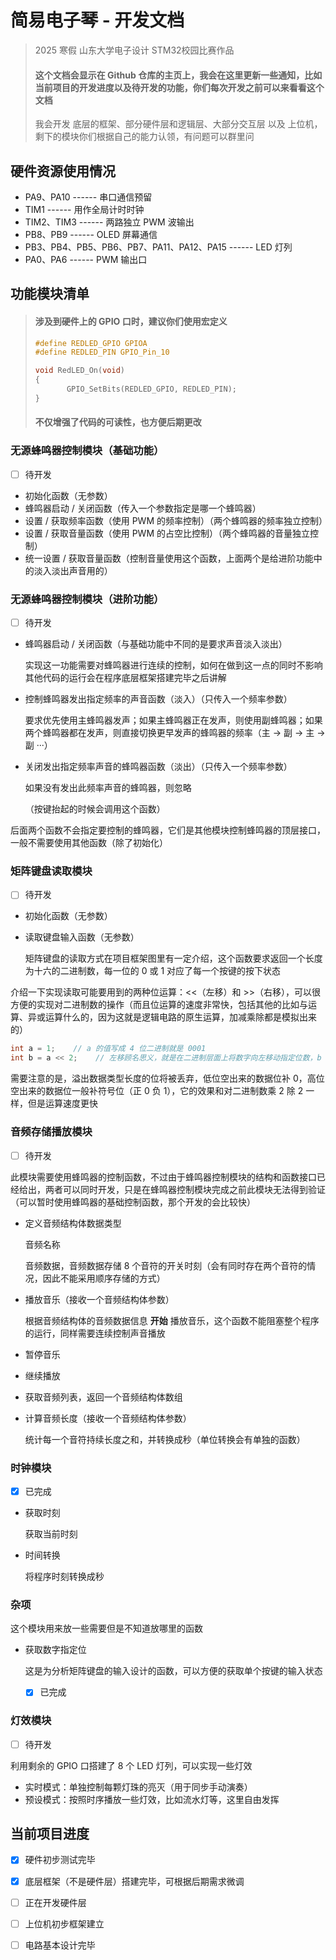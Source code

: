 # 简易电子琴 - 开发文档

>  2025 寒假 山东大学电子设计 STM32校园比赛作品
>
> #### 这个文档会显示在 Github 仓库的主页上，我会在这里更新一些通知，比如当前项目的开发进度以及待开发的功能，你们每次开发之前可以来看看这个文档
>
> 我会开发 底层的框架、部分硬件层和逻辑层、大部分交互层 以及 上位机，剩下的模块你们根据自己的能力认领，有问题可以群里问





## 硬件资源使用情况

- PA9、PA10 ------ 串口通信预留
- TIM1 ------ 用作全局计时时钟
- TIM2、TIM3 ------ 两路独立 PWM 波输出
- PB8、PB9 ------ OLED 屏幕通信
- PB3、PB4、PB5、PB6、PB7、PA11、PA12、PA15 ------ LED 灯列
- PA0、PA6 ------ PWM 输出口





## 功能模块清单

> #### 涉及到硬件上的 GPIO 口时，建议你们使用宏定义
>
> ```c
> #define REDLED_GPIO GPIOA
> #define REDLED_PIN GPIO_Pin_10
> 
> void RedLED_On(void)
> {
>        GPIO_SetBits(REDLED_GPIO, REDLED_PIN);
> }
> ```
>
> #### 不仅增强了代码的可读性，也方便后期更改



### 无源蜂鸣器控制模块（基础功能）

- [ ] 待开发

- 初始化函数（无参数）
- 蜂鸣器启动 / 关闭函数（传入一个参数指定是哪一个蜂鸣器）
- 设置 / 获取频率函数（使用 PWM 的频率控制）（两个蜂鸣器的频率独立控制）
- 设置 / 获取音量函数（使用 PWM 的占空比控制）（两个蜂鸣器的音量独立控制）
- 统一设置 / 获取音量函数（控制音量使用这个函数，上面两个是给进阶功能中的淡入淡出声音用的）



### 无源蜂鸣器控制模块（进阶功能）

- [ ] 待开发

- 蜂鸣器启动 / 关闭函数（与基础功能中不同的是要求声音淡入淡出）

  实现这一功能需要对蜂鸣器进行连续的控制，如何在做到这一点的同时不影响其他代码的运行会在程序底层框架搭建完毕之后讲解

- 控制蜂鸣器发出指定频率的声音函数（淡入）（只传入一个频率参数）

  要求优先使用主蜂鸣器发声；如果主蜂鸣器正在发声，则使用副蜂鸣器；如果两个蜂鸣器都在发声，则直接切换更早发声的蜂鸣器的频率（主 → 副 → 主 → 副 ···）

- 关闭发出指定频率声音的蜂鸣器函数（淡出）（只传入一个频率参数）

  如果没有发出此频率声音的蜂鸣器，则忽略

  （按键抬起的时候会调用这个函数）


后面两个函数不会指定要控制的蜂鸣器，它们是其他模块控制蜂鸣器的顶层接口，一般不需要使用其他函数（除了初始化）



### 矩阵键盘读取模块

- [ ] 待开发

- 初始化函数（无参数）

- 读取键盘输入函数（无参数）

  矩阵键盘的读取方式在项目框架图里有一定介绍，这个函数要求返回一个长度为十六的二进制数，每一位的 0 或 1 对应了每一个按键的按下状态

介绍一下实现读取可能要用到的两种位运算：<<（左移）和 >>（右移），可以很方便的实现对二进制数的操作（而且位运算的速度非常快，包括其他的比如与运算、异或运算什么的，因为这就是逻辑电路的原生运算，加减乘除都是模拟出来的）

```c
int a = 1;    // a 的值写成 4 位二进制就是 0001
int b = a << 2;    // 左移顾名思义，就是在二进制层面上将数字向左移动指定位数，b 的值是 0100
```

需要注意的是，溢出数据类型长度的位将被丢弃，低位空出来的数据位补 0，高位空出来的数据位一般补符号位（正 0 负 1），它的效果和对二进制数乘 2 除 2 一样，但是运算速度更快



### 音频存储播放模块

- [ ] 待开发

此模块需要使用蜂鸣器的控制函数，不过由于蜂鸣器控制模块的结构和函数接口已经给出，两者可以同时开发，只是在蜂鸣器控制模块完成之前此模块无法得到验证（可以暂时使用蜂鸣器的基础控制函数，那个开发的会比较快）

- 定义音频结构体数据类型

  音频名称

  音频数据，音频数据存储 8 个音符的开关时刻（会有同时存在两个音符的情况，因此不能采用顺序存储的方式）

- 播放音乐（接收一个音频结构体参数）

  根据音频结构体的音频数据信息 **开始** 播放音乐，这个函数不能阻塞整个程序的运行，同样需要连续控制声音播放

- 暂停音乐

- 继续播放

- 获取音频列表，返回一个音频结构体数组

- 计算音频长度（接收一个音频结构体参数）

  统计每一个音符持续长度之和，并转换成秒（单位转换会有单独的函数）



### 时钟模块

- [x] 已完成

- 获取时刻

  获取当前时刻

- 时间转换

  将程序时刻转换成秒



### 杂项

这个模块用来放一些需要但是不知道放哪里的函数

- 获取数字指定位

  这是为分析矩阵键盘的输入设计的函数，可以方便的获取单个按键的输入状态

  - [x] 已完成



### 灯效模块

- [ ] 待开发

利用剩余的 GPIO 口搭建了 8 个 LED 灯列，可以实现一些灯效

- 实时模式：单独控制每颗灯珠的亮灭（用于同步手动演奏）
- 预设模式：按照时序播放一些灯效，比如流水灯等，这里自由发挥



## 当前项目进度

- [x] 硬件初步测试完毕

- [x] 底层框架（不是硬件层）搭建完毕，可根据后期需求微调

- [ ] 正在开发硬件层
- [ ] 上位机初步框架建立
- [ ] 电路基本设计完毕
